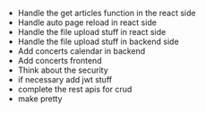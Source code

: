 - Handle the get articles function in the react side
- Handle auto page reload in react side
- Handle the file upload stuff in react side
- Handle the file upload stuff in backend side
- Add concerts calendar in backend
- Add concerts frontend
- Think about the security
- if necessary add jwt stuff
- complete the rest apis for crud
- make pretty